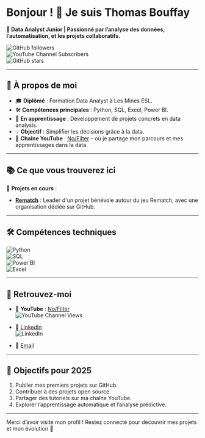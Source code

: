 
# Bonjour ! 👋 Je suis Thomas Bouffay

**🚀 Data Analyst Junior | Passionné par l’analyse des données, l’automatisation, et les projets collaboratifs.**

![GitHub followers](https://img.shields.io/github/followers/thomasbouffay?style=social)  
![YouTube Channel Subscribers](https://img.shields.io/youtube/channel/subscribers/UCo6iDsSKGvNQyhhR50wLJug?style=social)  
![GitHub stars](https://img.shields.io/github/stars/thomasbouffay?style=social)

---

## 🎯 À propos de moi
- 🎓 **Diplômé** : Formation Data Analyst à Les Mines ESL.
- 🛠️ **Compétences principales** : Python, SQL, Excel, Power BI.
- 🌱 **En apprentissage** : Développement de projets concrets en data analysis.
- 💡 **Objectif** : Simplifier les décisions grâce à la data.
- 🎥 **Chaîne YouTube** : [No/Filter](https://www.youtube.com/@NofilterFR) – où je partage mon parcours et mes apprentissages dans la data.

---

## 📚 Ce que vous trouverez ici
🔧 **Projets en cours** :
- **[Rematch](https://github.com/Rematch-France)** : Leader d'un projet bénévole autour du jeu Rematch, avec une organisation dédiée sur GitHub.

---

## 🛠️ Compétences techniques
![Python](https://img.shields.io/badge/Python-Intermédiaire-blue?logo=python&logoColor=white)  
![SQL](https://img.shields.io/badge/SQL-Intermédiaire-orange?logo=postgresql&logoColor=white)  
![Power BI](https://img.shields.io/badge/Power_BI-Débutant-yellow?logo=powerbi&logoColor=white)  
![Excel](https://img.shields.io/badge/Excel-Intermédiaire-brightgreen?logo=microsoft-excel&logoColor=white)

---

## 🔗 Retrouvez-moi
- 🎥 **YouTube** : [No/Filter](https://www.youtube.com/@NofilterFR)  
![YouTube Channel Views](https://img.shields.io/youtube/channel/views/UCo6iDsSKGvNQyhhR50wLJug?style=social)  

- 💼 [LinkedIn](https://www.linkedin.com/in/thomasbouffay)  
![LinkedIn](https://img.shields.io/badge/LinkedIn-Connect-blue?logo=linkedin)

- 📧 [Email](mailto:thomasbouffay1@gmail.com)

---

## 📝 Objectifs pour 2025
1. Publier mes premiers projets sur GitHub.
2. Contribuer à des projets open source.
3. Partager des tutoriels sur ma chaîne YouTube.
4. Explorer l’apprentissage automatique et l’analyse prédictive.

---

Merci d’avoir visité mon profil ! Restez connecté pour découvrir mes projets et mon évolution 🚀
